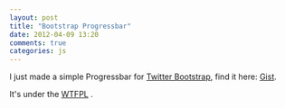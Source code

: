 ```yaml
---
layout: post
title: "Bootstrap Progressbar"
date: 2012-04-09 13:20
comments: true
categories: js
---
```

I just made a simple Progressbar for [Twitter Bootstrap](http://twitter.github.com/bootstrap), find it here: [Gist](https://gist.github.com/2342934).

It's under the [WTFPL](http://sam.zoy.org/wtfpl/) .